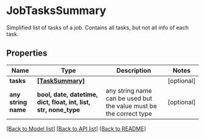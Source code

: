# JobTasksSummary

Simplified list of tasks of a job. Contains all tasks, but not all info of each task.

## Properties
Name | Type | Description | Notes
------------ | ------------- | ------------- | -------------
**tasks** | [**[TaskSummary]**](TaskSummary.md) |  | [optional] 
**any string name** | **bool, date, datetime, dict, float, int, list, str, none_type** | any string name can be used but the value must be the correct type | [optional]

[[Back to Model list]](../README.md#documentation-for-models) [[Back to API list]](../README.md#documentation-for-api-endpoints) [[Back to README]](../README.md)



